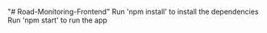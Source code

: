 "# Road-Monitoring-Frontend" 
Run 'npm install' to install the dependencies
Run 'npm start' to run the app
